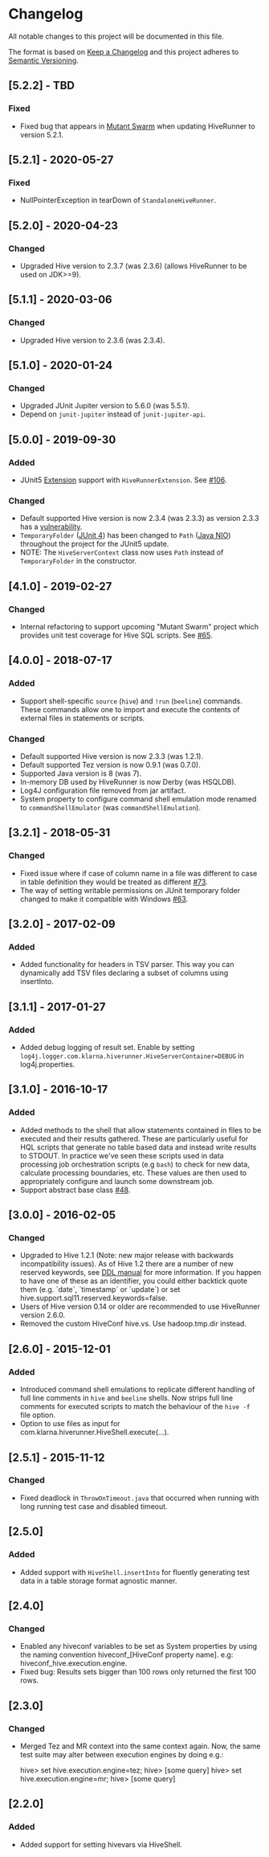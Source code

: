 # Changelog
All notable changes to this project will be documented in this file.

The format is based on [Keep a Changelog](http://keepachangelog.com/en/1.0.0/) and this project adheres to [Semantic Versioning](http://semver.org/spec/v2.0.0.html).

## [5.2.2] - TBD
### Fixed
- Fixed bug that appears in [Mutant Swarm](https://github.com/HotelsDotCom/mutant-swarm/pull/18/files) when updating HiveRunner to version 5.2.1.

## [5.2.1] - 2020-05-27
### Fixed
- NullPointerException in tearDown of `StandaloneHiveRunner`.

## [5.2.0] - 2020-04-23
### Changed
- Upgraded Hive version to 2.3.7 (was 2.3.6) (allows HiveRunner to be used on JDK>=9).

## [5.1.1] - 2020-03-06
### Changed
- Upgraded Hive version to 2.3.6 (was 2.3.4).

## [5.1.0] - 2020-01-24
### Changed
- Upgraded JUnit Jupiter version to 5.6.0 (was 5.5.1).
- Depend on `junit-jupiter` instead of `junit-jupiter-api`.

## [5.0.0] - 2019-09-30
### Added
- JUnit5 [Extension](https://junit.org/junit5/docs/current/user-guide/#extensions) support with `HiveRunnerExtension`. See [#106](https://github.com/klarna/HiveRunner/issues/106).

### Changed
- Default supported Hive version is now 2.3.4 (was 2.3.3) as version 2.3.3 has a [vulnerability](https://nvd.nist.gov/vuln/detail/CVE-2018-1314).
- `TemporaryFolder` ([JUnit 4](https://junit.org/junit4/javadoc/4.12/org/junit/rules/TemporaryFolder.html)) has been changed to `Path` ([Java NIO](https://docs.oracle.com/javase/8/docs/api/java/nio/file/Path.html)) throughout the project for the JUnit5 update. 
- NOTE: The `HiveServerContext` class now uses `Path` instead of `TemporaryFolder` in the constructor.


## [4.1.0] - 2019-02-27
### Changed
- Internal refactoring to support upcoming "Mutant Swarm" project which provides unit test coverage for Hive SQL scripts. See [#65](https://github.com/klarna/HiveRunner/issues/65).

## [4.0.0] - 2018-07-17
### Added
- Support shell-specific `source` (`hive`) and ``!run`` (`beeline`) commands. These commands allow one to import and execute the contents of external files in statements or scripts.

### Changed
- Default supported Hive version is now 2.3.3 (was 1.2.1).
- Default supported Tez version is now 0.9.1 (was 0.7.0).
- Supported Java version is 8 (was 7).
- In-memory DB used by HiveRunner is now Derby (was HSQLDB).
- Log4J configuration file removed from jar artifact.
- System property to configure command shell emulation mode renamed to `commandShellEmulator` (was `commandShellEmulation`).

## [3.2.1] - 2018-05-31
### Changed
- Fixed issue where if case of column name in a file was different to case in table definition they would be treated as different [#73](https://github.com/klarna/HiveRunner/issues/73).
- The way of setting writable permissions on JUnit temporary folder changed to make it compatible with Windows [#63](https://github.com/klarna/HiveRunner/issues/63).

## [3.2.0] - 2017-02-09
### Added
- Added functionality for headers in TSV parser. This way you can dynamically add TSV files declaring a subset of columns using insertInto.

## [3.1.1] - 2017-01-27
### Added
- Added debug logging of result set. Enable by setting ```log4j.logger.com.klarna.hiverunner.HiveServerContainer=DEBUG``` in log4j.properties.

## [3.1.0] - 2016-10-17
### Added
- Added methods to the shell that allow statements contained in files to be executed and their results gathered. These are particularly useful for HQL scripts that generate no table based data and instead write results to STDOUT. In practice we've seen these scripts used in data processing job orchestration scripts (e.g `bash`) to check for new data, calculate processing boundaries, etc. These values are then used to appropriately configure and launch some downstream job.
- Support abstract base class [#48](https://github.com/klarna/HiveRunner/issues/48).

## [3.0.0] - 2016-02-05
### Changed
- Upgraded to Hive 1.2.1 (Note: new major release with backwards incompatibility issues). As of Hive 1.2 there are a number of new reserved keywords, see [DDL manual](https://cwiki.apache.org/confluence/display/Hive/LanguageManual+DDL#LanguageManualDDL-Keywords,Non-reservedKeywordsandReservedKeywords) for more information. If you happen to have one of these as an identifier, you could either backtick quote them (e.g. \`date\`, \`timestamp\` or \`update\`) or set hive.support.sql11.reserved.keywords=false.                                            
- Users of Hive version 0.14 or older are recommended to use HiveRunner version 2.6.0.
- Removed the custom HiveConf hive.vs. Use hadoop.tmp.dir instead.

## [2.6.0] - 2015-12-01
### Added
- Introduced command shell emulations to replicate different handling of full line comments in `hive` and `beeline` shells. Now strips full line comments for executed scripts to match the behaviour of the `hive -f` file option. 
- Option to use files as input for com.klarna.hiverunner.HiveShell.execute(...).

## [2.5.1] - 2015-11-12
### Changed
- Fixed deadlock in `ThrowOnTimeout.java` that occurred when running with long running test case and disabled timeout.

## [2.5.0]
### Added
- Added support with `HiveShell.insertInto` for fluently generating test data in a table storage format agnostic manner.

## [2.4.0]
### Changed
- Enabled any hiveconf variables to be set as System properties by using the naming convention hiveconf_[HiveConf property name]. e.g: hiveconf_hive.execution.engine.
- Fixed bug: Results sets bigger than 100 rows only returned the first 100 rows. 

## [2.3.0]
### Changed
- Merged Tez and MR context into the same context again. Now, the same test suite may alter between execution engines by doing e.g.: 

     hive> set hive.execution.engine=tez;
     hive> [some query]
     hive> set hive.execution.engine=mr;
     hive> [some query]

## [2.2.0]
### Added
- Added support for setting hivevars via HiveShell.
